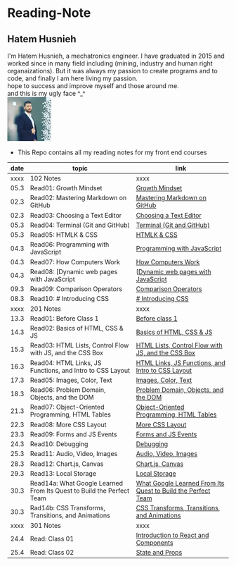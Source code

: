# Reading-Note
## Hatem Husnieh  
I'm Hatem Husnieh, a mechatronics engineer. I have graduated in 2015 and worked since in many field including (mining, industry and human right organaizations). But it was always my passion to create programs and to code, and finally I am here living my passion.  
hope to success and improve myself and those around me.  
and this is my ugly face ^_^  
![Me !!!](./imgs/me.jpg)  

- This Repo contains all my reading notes for my front end courses  

date | topic | link
---- | ----- | ----  
xxxx | 102 Notes | xxxx  
05.3 | Read01: Growth Mindset  | [Growth Mindset](https://hatemhusnieh.github.io/Reading-Note/read0)  
02.3 | Read02: Mastering Markdown on GitHub  | [Mastering Markdown on GitHub](https://hatemhusnieh.github.io/Reading-Note/read01)  
02.3 | Read03: Choosing a Text Editor  | [Choosing a Text Editor](https://hatemhusnieh.github.io/Reading-Note/read02)  
05.3 | Read04: Terminal (Git and GitHub)  | [Terminal (Git and GitHub)](https://hatemhusnieh.github.io/Reading-Note/read03)  
05.3 | Read05: HTMLK & CSS  | [HTMLK & CSS](https://hatemhusnieh.github.io/Reading-Note/read04)  
04.3 | Read06: Programming with JavaScript  | [Programming with JavaScript](https://hatemhusnieh.github.io/Reading-Note/Programming%20with%20JavaScript)  
04.3 | Read07: How Computers Work  | [How Computers Work](https://hatemhusnieh.github.io/Reading-Note/How-Computers-Work)  
04.3 | Read08: [Dynamic web pages with JavaScript  | [[Dynamic web pages with JavaScript](https://hatemhusnieh.github.io/Reading-Note/Daynamic.web.pages) 
09.3 | Read09: Comparison Operators  | [Comparison Operators](https://hatemhusnieh.github.io/Reading-Note/Comparision-Operators)  
08.3 | Read10: # Introducing CSS | [# Introducing CSS](https://hatemhusnieh.github.io/Reading-Note/CSS)  
xxxx | 201 Notes | xxxx  
13.3 | Read01: Before Class 1  | [Before class 1](https://hatemhusnieh.github.io/Reading-Notes/class-01)
14.3 | Read02: Basics of HTML, CSS & JS | [Basics of HTML, CSS & JS](https://hatemhusnieh.github.io/Reading-Notes/class-02)  
15.3 | Read03: HTML Lists, Control Flow with JS, and the CSS Box | [HTML Lists, Control Flow with JS, and the CSS Box](https://hatemhusnieh.github.io/Reading-Notes/class-03) 
16.3 | Read04: HTML Links, JS Functions, and Intro to CSS Layout | [HTML Links, JS Functions, and Intro to CSS Layout](https://hatemhusnieh.github.io/Reading-Notes/class-04)
17.3 | Read05: Images, Color, Text | [Images, Color, Text](https://hatemhusnieh.github.io/Reading-Notes/class-05)
18.3 | Read06: Problem Domain, Objects, and the DOM | [Problem Domain, Objects, and the DOM](https://hatemhusnieh.github.io/Reading-Notes/class-06)|
21.3 | Read07: Object-Oriented Programming, HTML Tables | [Object-Oriented Programming, HTML Tables](https://hatemhusnieh.github.io/Reading-Notes/class-07)
22.3 | Read08: More CSS Layout | [More CSS Layout](https://hatemhusnieh.github.io/Reading-Notes/class-08) 
23.3 | Read09: Forms and JS Events | [Forms and JS Events](https://hatemhusnieh.github.io/Reading-Notes/class-09)
24.3 | Read10: Debugging | [Debugging](https://hatemhusnieh.github.io/Reading-Notes/class-10)
25.3 | Read11: Audio, Video, Images | [Audio, Video, Images](https://hatemhusnieh.github.io/Reading-Notes/class-11)
28.3 | Read12: Chart.js, Canvas | [Chart.js, Canvas](https://hatemhusnieh.github.io/Reading-Notes/class-12)
29.3 | Read13: Local Storage | [Local Storage](https://hatemhusnieh.github.io/Reading-Notes/class-13)
30.3 | Read14a: What Google Learned From Its Quest to Build the Perfect Team | [What Google Learned From Its Quest to Build the Perfect Team](https://hatemhusnieh.github.io/Reading-Notes/class-14a)
30.3 | Rad14b: CSS Transforms, Transitions, and Animations |  [CSS Transforms, Transitions, and Animations](https://hatemhusnieh.github.io/Reading-Notes/class-14b)  
xxxx | 301 Notes | xxxx 
24.4 | Read: Class 01 |  [Introduction to React and Components](https://hatemhusnieh.github.io/Reading-Notes/Class-301.1)
25.4 | Read: Class 02 | [State and Props](https://hatemhusnieh.github.io/Reading-Notes/class-301-02)
